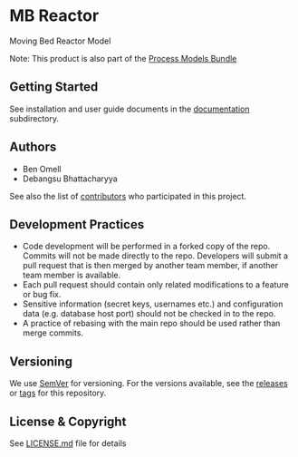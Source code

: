 # MB Reactor
Moving Bed Reactor Model

Note: This product is also part of the [Process Models Bundle](../../../ProcessModels_bundle)

## Getting Started

See installation and user guide documents in the [documentation](./docs) subdirectory.

## Authors

* Ben Omell
* Debangsu Bhattacharyya

See also the list of [contributors](../../contributors) who participated in this project.

## Development Practices

* Code development will be performed in a forked copy of the repo. Commits will not be 
  made directly to the repo. Developers will submit a pull request that is then merged
  by another team member, if another team member is available.
* Each pull request should contain only related modifications to a feature or bug fix.  
* Sensitive information (secret keys, usernames etc.) and configuration data 
  (e.g. database host port) should not be checked in to the repo.
* A practice of rebasing with the main repo should be used rather than merge commits.

## Versioning

We use [SemVer](http://semver.org/) for versioning. For the versions available, 
see the [releases](../../releases) or [tags](../../tags) for this repository. 

## License & Copyright

See [LICENSE.md](LICENSE.md) file for details
